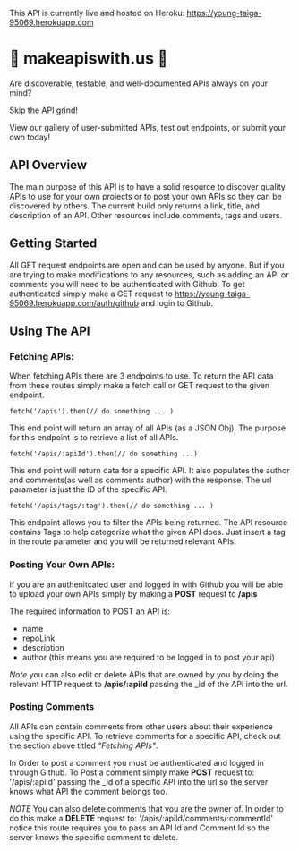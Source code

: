 This API is currently live and hosted on Heroku: https://young-taiga-95069.herokuapp.com

# 🚧 makeapiswith.us 🚧

Are discoverable, testable, and well-documented APIs always on your mind?

Skip the API grind!

View our gallery of user-submitted APIs, test out endpoints, or submit your own today!


## API Overview
The main purpose of this API is to have a solid resource to discover quality APIs to use for your own projects or to post your own APIs so they can be discovered by others. The current build only returns a link, title, and description of an API. Other resources include comments, tags and users. 

## Getting Started
All GET request endpoints are open and can be used by anyone. But if you are trying to make modifications to any resources, such as adding an API or comments you will need to be authenticated with Github. To get authenticated simply make a GET request to https://young-taiga-95069.herokuapp.com/auth/github and login to Github.

## Using The API 
### Fetching APIs: 
When fetching APIs there are 3 endpoints to use. To return the API data from these routes simply make a fetch call or GET request to the given endpoint. 

    fetch('/apis').then(// do something ... )

This end point will return an array of all APIs (as a JSON Obj). The purpose for this endpoint is to retrieve a list of all APIs.

    fetch('/apis/:apiId').then(// do something ...)

This end point will return data for a specific API. It also populates the author and comments(as well as comments author) with the response. The url parameter is just the ID of the specific API.

    fetch('/apis/tags/:tag').then(// do something ... )

This endpoint allows you to filter the APIs being returned. The API resource contains Tags to help categorize what the given API does. Just insert a tag in the route parameter and you will be returned relevant APIs.

### Posting Your Own APIs:
If you are an authenitcated user and logged in with Github you will be able to upload your own APIs simply by making a **POST** request to **/apis**

The required information to POST an API is: 
- name
- repoLink
- description
- author (this means you are required to be logged in to post your api)

*Note* you can also edit or delete APIs that are owned by you by doing the relevant HTTP request to **/apis/:apiId** passing the _id of the API into the url.

### Posting Comments
All APIs can contain comments from other users about their experience using the specific API. To retrieve comments for a specific API, check out the section above titled *"Fetching APIs"*.

In Order to post a comment you must be authenticated and logged in through Github. To Post a comment simply make **POST** request to:
    '/apis/:apiId'
 passing the _id of a specific API into the url so the server knows what API the comment belongs too. 

*NOTE* You can also delete comments that you are the owner of. In order to do this make a **DELETE** request to:        '/apis/:apiId/comments/:commentId' 
notice this route requires you to pass an API Id and Comment Id so the server knows the specific comment to delete.


